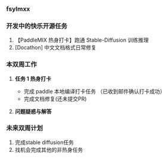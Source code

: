 ### fsylmxx

### 开发中的快乐开源任务

1. 【PaddleMIX 热身打卡】跑通 Stable-Diffusion 训练推理 
2.  [Docathon] 中文文档格式日常修复



### 本双周工作

1. **任务 1 热身打卡**

   - 完成 paddle 本地编译打卡任务  （已收到邮件确认打卡成功）
   - 完成文档修复(还未提交PR)

2. **问题疑惑与解答**


### 未来双周计划

1. 完成stable diffusion任务
2. 找机会完成其他的非热身任务